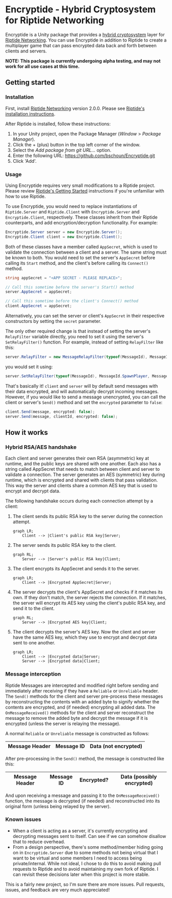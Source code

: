 # Encryptide - Hybrid Cryptosystem for Riptide Networking
Encryptide is a Unity package that provides a [hybrid cryptosystem](https://en.wikipedia.org/wiki/Hybrid_cryptosystem) layer for [Riptide Networking](https://github.com/RiptideNetworking/Riptide). You can use Encryptide in addition to Riptide to create a multiplayer game that can pass encrypted data back and forth between clients and servers.

**NOTE: This package is currently undergoing alpha testing, and may not work for all use cases at this time.**

## Getting started

### Installation
First, install [Riptide Networking](https://github.com/RiptideNetworking/Riptide) version 2.0.0. Please see [Riptide's installation instructions](https://riptide.tomweiland.net/manual/overview/installation.html).

After Riptide is installed, follow these instructions:

1. In your Unity project, open the Package Manager (*Window* > *Package Manager*).
2. Click the + (plus) button in the top left corner of the window.
3. Select the *Add package from git URL...* option.
4. Enter the following URL: https://github.com/bschoun/Encryptide.git
5. Click 'Add'.

### Usage
Using Encryptide requires very small modifications to a Riptide project. Please review [Riptide's Getting Started](https://riptide.tomweiland.net/manual/overview/getting-started.html) instructions if you're unfamiliar with how to use Riptide.

To use Encryptide, you would need to replace instantiations of ``Riptide.Server`` and ``Riptide.Client`` with ``Encryptide.Server`` and ``Encryptide.Client``, respectively. These classes inherit from their Riptide counterparts, and add encryption/decryption functionality. For example:

```csharp
Encryptide.Server server = new Encryptide.Server();
Encryptide.Client client = new Encryptide.Client();
```
Both of these classes have a member called `AppSecret`, which is used to validate the connection between a client and a server. The same string must be known to both. You would need to set the server's `AppSecret` before calling its `Start` method, and the client's before calling its `Connect()` method.

```csharp
string appSecret = "<APP SECRET - PLEASE REPLACE>";

// Call this sometime before the server's Start() method
server.AppSecret = appSecret;

// Call this sometime before the client's Connect() method
client.AppSecret = appSecret;
```

Alternatively, you can set the server or client's `AppSecret` in their respective constructors by setting the `secret` parameter.

The only other required change is that instead of setting the server's `RelayFilter` variable directly, you need to set it using the server's `SetRelayFilter()` function. For example, instead of setting `RelayFilter` like this:

```csharp
server.RelayFilter = new MessageRelayFilter(typeof(MessageId), MessageId.SpawnPlayer, MessageId.PlayerMovement);
```

you would set it using:

```csharp
server.SetRelayFilter(typeof(MessageId), MessageId.SpawnPlayer, MessageId.PlayerMovement);
```

That's basically it! ``client`` and ``server`` will by default send messages with their data encrypted, and will automatically decrypt incoming messages. However, if you would like to send a message unencrypted, you can call the client or server's ``Send()`` method and set the `encrypted` parameter to `false`:

```csharp
client.Send(message, encrypted: false);
server.Send(message, clientId, encrypted: false);
```

## How it works

### Hybrid RSA/AES handshake

Each client and server generates their own RSA (asymmetric) key at runtime, and the public keys are shared with one another. Each also has a string called AppSecret that needs to match between client and server to validate a connection. The server generates an AES (symmetric) key during runtime, which is encrypted and shared with clients that pass validation. This way the server and clients share a common AES key that is used to encrypt and decrypt data.

The following handshake occurs during each connection attempt by a client:

1. The client sends its public RSA key to the server during the connection attempt.
    ```mermaid
    graph LR;
        Client --> |Client's public RSA key|Server;
    ```

2. The server sends its public RSA key to the client.
    ```mermaid
    graph RL;
        Server --> |Server's public RSA key|Client;
    ```

3. The client encrypts its AppSecret and sends it to the server.

    ```mermaid
    graph LR;
        Client --> |Encrypted AppSecret|Server;
    ```

4. The server decrypts the client's AppSecret and checks if it matches its own. If they don't match, the server rejects the connection. If it matches, the server will encrypt its AES key using the client's public RSA key, and send it to the client.

    ```mermaid
    graph RL;
        Server --> |Encrypted AES key|Client;
    ```

5. The client decrypts the server's AES key. Now the client and server have the same AES key, which they use to encrypt and decrypt data sent to one another.

    ```mermaid
    graph LR;
        Client --> |Encrypted data|Server;
        Server --> |Encrypted data|Client;
    ```
### Message interception
Riptide Messages are intercepted and modified right before sending and immediately after receiving if they have a `Reliable` or `Unreliable` header. The ``Send()`` methods for the client and server pre-process these messages by reconstructing the contents with an added byte to signify whether the contents are encrypted, and (if needed) encrypting all added data. The ``OnMessageReceived()`` methods for the client and server reconstruct the message to remove the added byte and decrypt the message if it is encrypted (unless the server is relaying the message).

A normal `Reliable` or `Unreliable` message is constructed as follows:

| Message Header | Message ID | Data (not encrypted)|
| ----------- | ----------- | ----------- |

After pre-processing in the ``Send()`` method, the message is constructed like this:

| Message Header | Message ID | Encrypted? | Data (possibly encrypted) |
| ----------- | ----------- | ----------- | --------- |

And upon receiving a message and passing it to the ``OnMessageReceived()`` function, the message is decrypted (if needed) and reconstructed into its original form (unless being relayed by the server).

### Known issues

- When a client is acting as a server, it's currently encrypting and decrypting messages sent to itself. Can see if we can somehow disallow that to reduce overhead.
- From a design perspective, there's some method/member hiding going on in `Encryptide.Server` due to some methods not being virtual that I want to be virtual and some members I need to access being private/internal. While not ideal, I chose to do this to avoid making pull requests to Riptide and to avoid maintaining my own fork of Riptide. I can revisit these decisions later when this project is more stable.

This is a fairly new project, so I'm sure there are more issues. Pull requests, issues, and feedback are very much appreciated!



